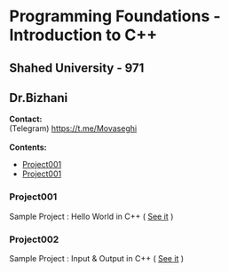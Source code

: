 # Programming Foundations - Introduction to C++
## Shahed University - 971
## Dr.Bizhani
**Contact:** 
<br />
(Telegram) https://t.me/Movaseghi
<br />
<br />
**Contents:**
* [Project001](#project001)
* [Project001](#project002)

### Project001
Sample Project : Hello World in C++ ( [See it](https://github.com/MMovasaghi/Introduction-to-cpp/blob/master/Project001.cpp) )

### Project002
Sample Project : Input & Output in C++ ( [See it](https://github.com/MMovasaghi/Introduction-to-cpp/blob/master/Project002.cpp) )
